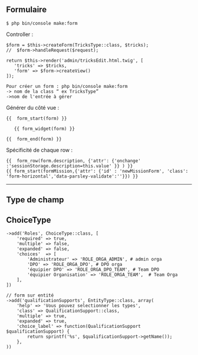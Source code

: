 ## Formulaire


    $ php bin/console make:form

Controller :

  	$form = $this->createForm(TricksType::class, $tricks);
  	//  $form->handleRequest($request);

  	return $this->render('admin/tricksEdit.html.twig', [
  	   'tricks' => $tricks,
  	   'form' => $form->createView()
  	]);

	Pour créer un form : php bin/console make:form
	-> nom de la class “ ex TricksType”
	->nom de l'entrée à gérer

Générer du côté vue :


  	{{  form_start(form) }}

  	   {{ form_widget(form) }}

  	{{  form_end(form) }}

Spécificité de chaque row :

    {{  form_row(form.description, {'attr': {'onchange' :'sessionStorage.description=this.value' }} ) }}
    {{ form_start(formMission,{'attr': {'id' : 'newMissionForm', 'class': 'form-horizontal','data-parsley-validate':''}}) }}

----------

Type de champ
----------

ChoiceType
----------

    ->add('Roles', ChoiceType::class, [
        'required' => true,
        'multiple' => false,
        'expanded' => false,
        'choices'  => [
            'Administrateur' => 'ROLE_ORGA_ADMIN', # admin orga
            'DPO' => 'ROLE_ORGA_DPO', # DPO orga
            'équipier DPO' => 'ROLE_ORGA_DPO_TEAM', # Team DPO
            'équipier Organisation' => 'ROLE_ORGA_TEAM',  # Team Orga
        ],
    ])

    // form sur entité
    ->add('qualificationSupports', EntityType::class, array(
        'help' => 'Vous pouvez selectionner les types',
        'class' => QualificationSupport::class,
        'multiple' => true,
        'expanded' => true,
        'choice_label' => function(QualificationSupport $qualificationSupport) {
            return sprintf('%s', $qualificationSupport->getName());
        },
    ))
